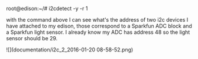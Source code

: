 root@edison:~/# i2cdetect -y -r 1

with the command above I can see what's the address of two i2c devices I have attached to my edison, those correspond to a Sparkfun ADC block and a Sparkfun light sensor. I already know my ADC  has address 48 so the light sensor should be 29.

![](documentation/i2c_2_2016-01-20 08-58-52.png)